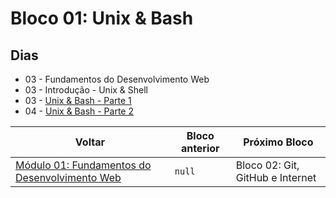 # Bloco 01: Unix & Bash

## Dias

- 03 - Fundamentos do Desenvolvimento Web
- 03 - Introdução - Unix & Shell
- 03 - [Unix & Bash - Parte 1](<https://github.com/miguel5g/trybe/tree/main/01-fundamentos/01-unix%20%26%20bash/03-unix%20%26%20bash%20(parte%201)>)
- 04 - [Unix & Bash - Parte 2](<https://github.com/miguel5g/trybe/tree/main/01-fundamentos/01-unix%20%26%20bash/04-unix%20%26%20bash%20(parte%202)>)

| Voltar                                                                                                              | Bloco anterior | Próximo Bloco                    |
| ------------------------------------------------------------------------------------------------------------------- | -------------- | -------------------------------- |
| [Módulo 01: Fundamentos do Desenvolvimento Web](https://github.com/miguel5g/trybe/tree/documentacao/01-fundamentos) | `null`         | Bloco 02: Git, GitHub e Internet |
